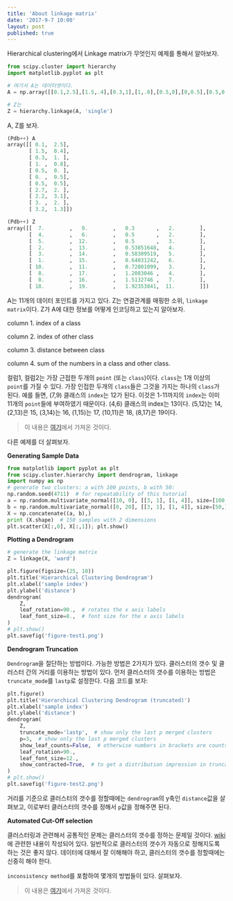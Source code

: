 ```yaml
---
title: 'About linkage matrix'
date: '2017-9-7 10:00'
layout: post
published: true
---
```


Hierarchical clustering에서 Linkage matrix가 무엇인지 예제를 통해서 알아보자.

```python
from scipy.cluster import hierarchy
import matplotlib.pyplot as plt

# 여기서 A는 데이터셋이다.
A = np.array([[0.1,2.5],[1.5,.4],[0.3,1],[1,.8],[0.5,0],[0,0.5],[0.5,0.5],[2.7,2],[2.2,3.1],[3,2],[3.2,1.3]])

# Z는
Z = hierarchy.linkage(A, 'single')
```

A, Z를 보자.

```python
(Pdb++) A
array([[ 0.1,  2.5],
       [ 1.5,  0.4],
       [ 0.3,  1. ],
       [ 1. ,  0.8],
       [ 0.5,  0. ],
       [ 0. ,  0.5],
       [ 0.5,  0.5],
       [ 2.7,  2. ],
       [ 2.2,  3.1],
       [ 3. ,  2. ],
       [ 3.2,  1.3]])

(Pdb++) Z
array([[  7.        ,   9.        ,   0.3       ,   2.        ],
       [  4.        ,   6.        ,   0.5       ,   2.        ],
       [  5.        ,  12.        ,   0.5       ,   3.        ],
       [  2.        ,  13.        ,   0.53851648,   4.        ],
       [  3.        ,  14.        ,   0.58309519,   5.        ],
       [  1.        ,  15.        ,   0.64031242,   6.        ],
       [ 10.        ,  11.        ,   0.72801099,   3.        ],
       [  8.        ,  17.        ,   1.2083046 ,   4.        ],
       [  0.        ,  16.        ,   1.5132746 ,   7.        ],
       [ 18.        ,  19.        ,   1.92353841,  11.        ]])
```

A는 11개의 데이터 포인트를 가지고 있다. Z는 연결관계를 매핑한 소위, `linkage matrix`이다. Z가 A에 대한 정보를 어떻게 인코딩하고 있는지 알아보자.

column 1. index of a class

column 2. index of other class

column 3. distance between class

column 4. sum of the numbers in a class and other class.

컬럼1, 컬럼2는 가장 근접한 두개의 `point` (또는 `class`)이다. `class`는 1개 이상의 `point`를 가질 수 있다. 가장 인접한 두개의 `class`들은 그것을 가지는 하나의 `class`가 된다. 예를 들면, (7,9) 클래스의 `index`는 12가 된다. 이것은 1-11까지의 `index`는 이미 11개의 `point`들에 부여하였기 때문이다. (4,6) 클래스의 index는 13이다. (5,12)는 14, (2,13)은 15, (3,14)는 16, (1,15)는 17, (10,11)은 18, (8,17)은 19이다.

> 이 내용은 [여기](https://stackoverflow.com/questions/9838861/scipy-linkage-format)에서 가져온 것이다.

다른 예제를 더 살펴보자. 

**Generating Sample Data**

```python
from matplotlib import pyplot as plt
from scipy.cluster.hierarchy import dendrogram, linkage
import numpy as np
# generate two clusters: a with 100 points, b with 50:
np.random.seed(4711)  # for repeatability of this tutorial
a = np.random.multivariate_normal([10, 0], [[3, 1], [1, 4]], size=[100,])
b = np.random.multivariate_normal([0, 20], [[3, 1], [1, 4]], size=[50,])
X = np.concatenate((a, b),)
print (X.shape)  # 150 samples with 2 dimensions
plt.scatter(X[:,0], X[:,1]); plt.show()
```

**Plotting a Dendrogram**

```python
# generate the linkage matrix
Z = linkage(X, 'ward')

plt.figure(figsize=(25, 10))
plt.title('Hierarchical Clustering Dendrogram')
plt.xlabel('sample index')
plt.ylabel('distance')
dendrogram(
    Z,
    leaf_rotation=90.,  # rotates the x axis labels
    leaf_font_size=8.,  # font size for the x axis labels
)
# plt.show()
plt.savefig('figure-test1.png')
```

**Dendrogram Truncation**

`Dendrogram`을 절단하는 방법이다. 가능한 방법은 2가지가 있다. 클러스터의 갯수 및 클러스터 간의 거리를 이용하는 방법이 있다. 먼저 클러스터의 갯수를 이용하는 방법은 `truncate_mode`를 `lastp`로 설정한다. 다음 코드를 보자:

```py
plt.figure()
plt.title('Hierarchical Clustering Dendrogram (truncated)')
plt.xlabel('sample index')
plt.ylabel('distance')
dendrogram(
    Z,
    truncate_mode='lastp',  # show only the last p merged clusters
    p=3,  # show only the last p merged clusters
    show_leaf_counts=False,  # otherwise numbers in brackets are counts
    leaf_rotation=90.,
    leaf_font_size=12.,
    show_contracted=True,  # to get a distribution impression in truncated branches
)
# plt.show()
plt.savefig('figure-test2.png')
```

거리를 기준으로 클러스터의 갯수를 정할때에는 `dendrogram`의 y축인 `distance`값을 살펴보고, 이로부터 클러스터의 갯수를 정해서 `p`값을 정해주면 된다.

**Automated Cut-Off selection**

클러스터링과 관련해서 공통적인 문제는 클러스터의 갯수를 정하는 문제일 것이다. [wiki](https://en.wikipedia.org/wiki/Determining_the_number_of_clusters_in_a_data_set)에 관련한 내용이 작성되어 있다. 일반적으로 클러스터의 갯수가 자동으로 정해지도록 하는 것은 좋지 않다. 데이터에 대해서 잘 이해해야 하고, 클러스터의 갯수를 정할때에는 신중히 해야 한다. 

`inconsistency method`를 포함하여 몇개의 방법들이 있다. 살펴보자. 

> 이 내용은 [여기](https://joernhees.de/blog/2015/08/26/scipy-hierarchical-clustering-and-dendrogram-tutorial/)에서 가져온 것이다. 

